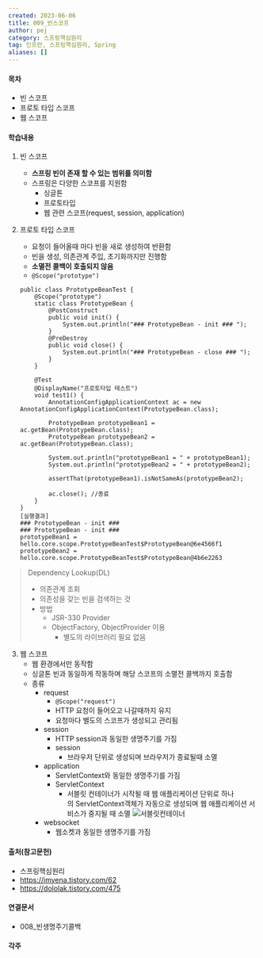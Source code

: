 ```yaml
---
created: 2023-06-06
title: 009_빈스코프
author: pej
category: 스프링핵심원리
tag: 인프런, 스프링핵심원리, Spring
aliases: []
---
```


#### 목차
+ 빈 스코프
+ 프로토 타입 스코프
+ 웹 스코프

#### 학습내용
1. 빈 스코프
	+ **스프링 빈이 존재 할 수 있는 범위를 의미함**
	+ 스프링은 다양한 스코프를 지원함
		+ 싱글톤
		+ 프로토타입
		+ 웹 관련 스코프(request, session, application)

2. 프로토 타입 스코프
	+ 요청이 들어올때 마다 빈을 새로 생성하여 반환함
	+ 빈을 생성, 의존관계 주입, 초기화까지만 진행함
	+ **소멸전 콜백이 호출되지 않음**
    + `@Scope("prototype")`
	```
	public class PrototypeBeanTest {
	    @Scope("prototype")
	    static class PrototypeBean {
	        @PostConstruct
	        public void init() {
	            System.out.println("### PrototypeBean - init ### ");
	        }
	        @PreDestroy
	        public void close() {
	            System.out.println("### PrototypeBean - close ### ");
	        }
	    }
	
	    @Test
	    @DisplayName("프로토타입 테스트")
	    void test1() {
	        AnnotationConfigApplicationContext ac = new AnnotationConfigApplicationContext(PrototypeBean.class);
	
	        PrototypeBean prototypeBean1 = ac.getBean(PrototypeBean.class);
	        PrototypeBean prototypeBean2 = ac.getBean(PrototypeBean.class);
	
	        System.out.println("prototypeBean1 = " + prototypeBean1);
	        System.out.println("prototypeBean2 = " + prototypeBean2);
	
	        assertThat(prototypeBean1).isNotSameAs(prototypeBean2);
	
	        ac.close(); //종료
	    }
	}
	[실행결과]
	### PrototypeBean - init ### 
	### PrototypeBean - init ### 
	prototypeBean1 = hello.core.scope.PrototypeBeanTest$PrototypeBean@6e4566f1
	prototypeBean2 = hello.core.scope.PrototypeBeanTest$PrototypeBean@4b6e2263
	```
	
> Dependency Lookup(DL)
> + 의존관계 조회
> + 의존성을 갖는 빈을 검색하는 것
> + 방법
> 	+ JSR-330 Provider
> 	+ ObjectFactory, ObjectProvider 이용
> 		+ 별도의 라이브러리 필요 없음


3. 웹 스코프
	+ 웹 환경에서만 동작함
	+ 싱글톤 빈과 동일하게 작동하며 해당 스코프의 소멸전 콜백까지 호출함
	+ 종류
		+ request
            + `@Scope("request")`
			+ HTTP 요청이 들어오고 나갈때까지 유지
			+ 요청마다 별도의 스코프가 생성되고 관리됨
		+ session
			+ HTTP session과 동일한 생명주기를 가짐
			+ session
				+ 브라우저 단위로 생성되며 브라우저가 종료될때 소멸
		+ application
			+ ServletContext와 동일한 생명주기를 가짐
			+ ServletContext
				+ 서블릿 컨테이너가 시작될 때 웹 애플리케이션 단위로 하나의 ServletContext객체가 자동으로 생성되며 웹 애플리케이션 서비스가 중지될 때 소멸
				![서블릿컨테이너](https://img1.daumcdn.net/thumb/R1280x0/?scode=mtistory2&fname=https%3A%2F%2Fblog.kakaocdn.net%2Fdn%2FcuJYjw%2FbtrfpgBXytc%2FTj83rNKeRGoUOgq2pHdCfK%2Fimg.png)
		+ websocket
			+ 웹소켓과 동일한 생명주기를 가짐

#### 출처(참고문헌)
+ 스프링핵심원리
+ https://imyena.tistory.com/62
+ https://dololak.tistory.com/475

#### 연결문서
+ 008_빈생명주기콜백

#### 각주
